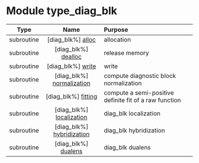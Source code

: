 # Module type_diag_blk

| Type | Name | Purpose |
| :--: | :--: | :---------- |
| subroutine | [diag_blk%] [alloc](https://github.com/benjaminmenetrier/bump/tree/master/src/type_diag_blk.F90#L63) | allocation |
| subroutine | [diag_blk%] [dealloc](https://github.com/benjaminmenetrier/bump/tree/master/src/type_diag_blk.F90#L143) | release memory |
| subroutine | [diag_blk%] [write](https://github.com/benjaminmenetrier/bump/tree/master/src/type_diag_blk.F90#L166) | write |
| subroutine | [diag_blk%] [normalization](https://github.com/benjaminmenetrier/bump/tree/master/src/type_diag_blk.F90#L342) | compute diagnostic block normalization |
| subroutine | [diag_blk%] [fitting](https://github.com/benjaminmenetrier/bump/tree/master/src/type_diag_blk.F90#L409) | compute a semi-positive definite fit of a raw function |
| subroutine | [diag_blk%] [localization](https://github.com/benjaminmenetrier/bump/tree/master/src/type_diag_blk.F90#L669) | diag_blk localization |
| subroutine | [diag_blk%] [hybridization](https://github.com/benjaminmenetrier/bump/tree/master/src/type_diag_blk.F90#L714) | diag_blk hybridization |
| subroutine | [diag_blk%] [dualens](https://github.com/benjaminmenetrier/bump/tree/master/src/type_diag_blk.F90#L787) | diag_blk dualens |
